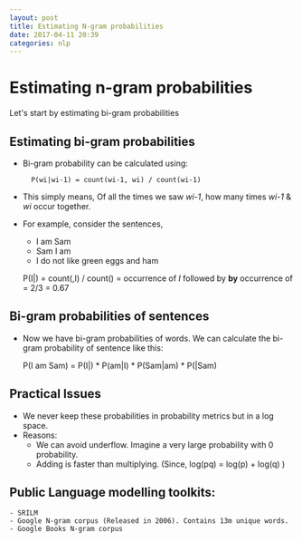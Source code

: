 ```yaml
---
layout: post
title: Estimating N-gram probabilities
date: 2017-04-11 20:39
categories: nlp
---
```


# Estimating n-gram probabilities

Let's start by estimating bi-gram probabilities

## Estimating bi-gram probabilities

- Bi-gram probability can be calculated using:
    
        P(wi|wi-1) = count(wi-1, wi) / count(wi-1)

- This simply means, Of all the times we saw _wi-1_, how many times _wi-1_ & _wi_ occur together.

- For example, consider the sentences,
    - <sent>I am Sam</sent>
    - <sent>Sam I am</sent>
    - <sent>I do not like green eggs and ham</sent>

    P(I|<sent>)    = count(<sent>,I) / count(<sent>) 
                = occurrence of _I_ followed by _<sent>_ **by** occurrence of _<sent>_ 
                = 2/3
                = 0.67

## Bi-gram probabilities of sentences

- Now we have bi-gram probabilities of words. We can calculate the bi-gram probability of sentence like this:

    P(<sent>I am Sam</sent>) = P(I|<sent>) * P(am|I) * P(Sam|am) * P(</sent>|Sam)


## Practical Issues

- We never keep these probabilities in probability metrics but in a log space.
- Reasons: 
    - We can avoid underflow. Imagine a very large probability with 0 probability.
    - Adding is faster than multiplying. (Since, log(pq) = log(p) + log(q) )

## Public Language modelling toolkits:
    
    - SRILM
    - Google N-gram corpus (Released in 2006). Contains 13m unique words.
    - Google Books N-gram corpus
